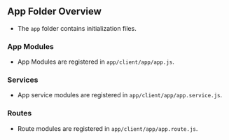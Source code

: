 ## App Folder Overview
- The `app` folder contains initialization files.

### App Modules
- App Modules are registered in `app/client/app/app.js`.

### Services
- App service modules are registered in `app/client/app/app.service.js`.

### Routes
- Route modules are registered in `app/client/app/app.route.js`.